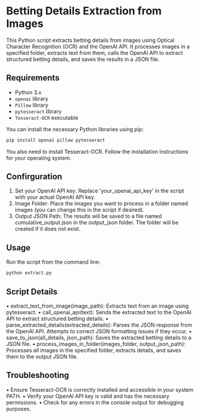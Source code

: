 # Betting Details Extraction from Images

This Python script extracts betting details from images using Optical Character Recognition (OCR) and the OpenAI API. It processes images in a specified folder, extracts text from them, calls the OpenAI API to extract structured betting details, and saves the results in a JSON file.

## Requirements

- Python 3.x
- `openai` library
- `Pillow` library
- `pytesseract` library
- `Tesseract-OCR` executable

You can install the necessary Python libraries using pip:

```bash
pip install openai pillow pytesseract
```

You also need to install Tesseract-OCR. Follow the installation instructions for your operating system.

## Confirguration

1.	Set your OpenAI API key: Replace 'your_openai_api_key' in the script with your actual OpenAI API key.
2.	Image Folder: Place the images you want to process in a folder named images (you can change this in the script if desired).
3.	Output JSON Path: The results will be saved to a file named cumulative_output.json in the output_json folder. The folder will be created if it does not exist.

## Usage

Run the script from the command line:

```bash
python extract.py
```

## Script Details

•	extract_text_from_image(image_path): Extracts text from an image using pytesseract.
•	call_openai_api(text): Sends the extracted text to the OpenAI API to extract structured betting details.
•	parse_extracted_details(extracted_details): Parses the JSON response from the OpenAI API. Attempts to correct JSON formatting issues if they occur.
•	save_to_json(all_details, json_path): Saves the extracted betting details to a JSON file.
•	process_images_in_folder(images_folder, output_json_path): Processes all images in the specified folder, extracts details, and saves them to the output JSON file.

## Troubleshooting
•	Ensure Tesseract-OCR is correctly installed and accessible in your system PATH.
•	Verify your OpenAI API key is valid and has the necessary permissions.
•	Check for any errors in the console output for debugging purposes.

